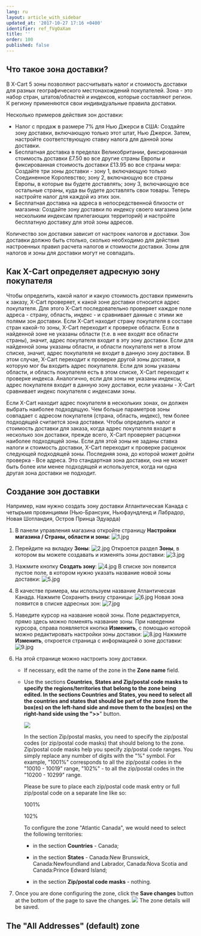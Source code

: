 ```yaml
---
lang: ru
layout: article_with_sidebar
updated_at: '2017-10-27 17:16 +0400'
identifier: ref_fVgOaXam
title: ''
order: 100
published: false
---
```

## Что такое зона доставки?

В X-Cart 5 зоны позволяют рассчитывать налог и стоимость доставки для разных географического местонахождений покупателей.  Зона - это набор стран, штатов/областей и индексов, которые составляют регион. К региону применяются свои индивидуальные правила доставки.

Несколько примеров действия зон доставки:

*   Налог с продаж в размере 7% для Нью Джерси в США: Создайте зону доставки, включающую только этот штат, Нью Джерси. Затем, настройте соответствующую ставку налога для данной зоны доставки. 
*   Бесплатная доставка в пределах Великобритании, фиксированная стоимость доставки £7.50 во все другие страны Европы и фиксированная стоимость доставки £13.95 во все страны мира: Создайте три зоны доставки - зону 1, включающую только Соединенное Королевство; зону 2, включающую все страны Европы, в которые вы будете доставлять; зону 3, включающую все остальные страны, куда вы будете доставлять свои товары. Теперь настройте налог для каждой из этих зон.
*   Бесплатная доставка на адреса в непосредственной близости от магазина: Создайте зону доставки по индексу своего магазина (или нескольким индексам прилегающих территорий) и настройте бесплатную доставку для этой зоны адресов.

Количество зон доставки зависит от настроек налогов и доставки. Зон доставки должно быть столько, сколько необходимо для действия настроенных правил расчета налогов и стоимости доставки. Зоны для налогов и зоны для доставки могут не совпадать.

## Как X-Cart определяет адресную зону покупателя

Чтобы определить, какой налог и какую стоимость доставки применить к заказу, X-Cart проверяет, к какой зоне доставки относится адрес покупателя. Для этого X-Cart последовательно проверяет каждое поле адреса - страну, область, индекс - и сравнивает данные с этими же полями зон доставки. Если X-Cart находит страну покупателя в составе стран какой-то зоны, X-Сart переходит к проверке области. Если в найденной зоне не указаны области (т.е. в нее входят все области страны), значит, адрес покупателя входит в эту зону доставки. Если для найденной зоны указаны области, и области покупателя нет в этом списке, значит, адрес покупателя не входит в данную зону доставки. В этом случае, X-Cart переходит к проверке другой зоны доставки, в которую мог бы входить адрес покупателя. Если для зоны указаны области, и область покупателя есть в этом списке, X-Cart переходит к проверке индекса. Аналогично, если для зоны не указаны индексы, адрес покупателя входит в данную зону доставки, если указаны - X-Cart сравнивает индекс покупателя с индексами зоны.   

Если X-Cart находит адрес покупателя в нескольких зонах, он должен выбрать наиболее подходящую. Чем больше параметров зоны совпадает с адресом покупателя (страна, область, индекс), тем более подходящей считается зона доставки.  Чтобы определить налог и стоимость доставки для заказа, когда адрес покупателя входит в несколько зон доставки, прежде всего, X-Cart проверяет расценки наиболее подходящей зоны. Если для этой зоны не заданы ставка налоги и стоимость доставки, X-Cart переходит к проверке расценок следующей подходящей зоны. Последняя зона, до которой может дойти проверка - Все адреса. Это стандартная зона доставки, она не может быть более или менее подходящей и используется, когда ни одна другая зона доставки не подходит. 

## Создание зон доставки

Например, нам нужно создать зону доставки Атлантическая Канада с четырьмя провинциями (Нью-Брансуик, Ньюфаундленд и Лабрадор, Новая Шотландия, Остров Принца Эдуарда) 


1.  В панели управления магазина откройте страницу **Настройки магазина / Страны, области и зоны**:
    ![1.jpg]({{site.baseurl}}/attachments/ref_fVgOaXam/1.jpg)
2.  Перейдите на вкладку **Зоны**:
    ![2.jpg]({{site.baseurl}}/attachments/ref_fVgOaXam/2.jpg)
    Откроется раздел **Зоны**, в котором вы можете создавать и изменять зоны доставки:
    ![3.jpg]({{site.baseurl}}/attachments/ref_fVgOaXam/3.jpg)

3.  Нажмите кнопку **Создать зону**:
    ![4.jpg]({{site.baseurl}}/attachments/ref_fVgOaXam/4.jpg)
    В списке зон появится пустое поле, в котором нужно указать название новой зоны доставки:
    ![5.jpg]({{site.baseurl}}/attachments/ref_fVgOaXam/5.jpg)
4.  В качестве примера, мы используем название Атлантическая Канада. Нажмите Сохранить внизу страницы:
    ![6.jpg]({{site.baseurl}}/attachments/ref_fVgOaXam/6.jpg)
    Новая зона появится в списке адресных зон:
    ![7.jpg]({{site.baseurl}}/attachments/ref_fVgOaXam/7.jpg)

5.  Наведите курсор на название новой зоны. Поле редактируется, прямо здесь можно поменять название зоны. При наведении курсора, справа появляется кнопка **Изменить**, с помощью которой можно редактировать настройки зоны доставки:
    ![8.jpg]({{site.baseurl}}/attachments/ref_fVgOaXam/8.jpg)
    Нажмите **Изменить**, откроется страница с информацией о зоне доставки:
    ![9.jpg]({{site.baseurl}}/attachments/ref_fVgOaXam/9.jpg)

6.  На этой странице можно настроить зону доставки. 

    *   If necessary, edit the name of the zone in the **Zone name** field. 

    *   Use the sections **Countries**, **States **and **Zip/postal code masks** to specify the regions/territories that belong to the zone being edited. In the sections **Countries** and **States**, you need to select all the countries and states that should be part of the zone from the box(es) on the left-hand side and move them to the box(es) on the right-hand side using the "**>>**" button. 

        ![]({{site.baseurl}}/attachments/6389840/9437222.png)
       
        In the section Zip/postal masks, you need to specify the zip/postal codes (or zip/postal code masks) that should belong to the zone.
 
        Zip/postal code masks help you specify zip/postal code ranges. You simply replace any number of digits with the "%" symbol. For example, "1001%" corresponds to all the zip/postal codes in the "10010 - 10019" range, "102%" - to all the zip/postal codes in the "10200 - 10299" range.

        Please be sure to place each zip/postal code mask entry or full zip/postal code on a separate line like so:
        
        1001%
        
        102%
        
        
        To configure the zone "Atlantic Canada", we would need to select the following territories:

        *   in the section **Countries** - Canada;

        *   in the section **States** - Canada:New Brunswick, Canada:Newfoundland and Labrador, Canada:Nova Scotia and Canada:Prince Edward Island;

        *   in the section **Zip/postal code masks** - nothing.

7.  Once you are done configuring the zone, click the **Save changes** button at the bottom of the page to save the changes.
    ![]({{site.baseurl}}/attachments/6389840/9437223.png)
    The zone details will be saved.

## The "All Addresses" (default) zone
